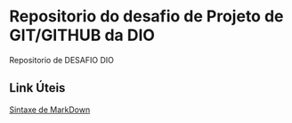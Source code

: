 # Repositorio do desafio de Projeto de GIT/GITHUB da DIO
Repositorio de DESAFIO DIO

## Link Úteis
[Sintaxe de MarkDown](https://www.markdownguide.org/basic-syntax/)
